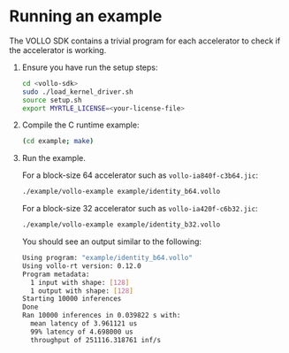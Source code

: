 # Running an example

The VOLLO SDK contains a trivial program for each accelerator to check if the accelerator is working.

1. Ensure you have run the setup steps:

   ```sh
   cd <vollo-sdk>
   sudo ./load_kernel_driver.sh
   source setup.sh
   export MYRTLE_LICENSE=<your-license-file>
   ```

2. Compile the C runtime example:

   ```sh
   (cd example; make)
   ```

3. Run the example.

   For a block-size 64 accelerator such as `vollo-ia840f-c3b64.jic`:

   ```sh
   ./example/vollo-example example/identity_b64.vollo
   ```

   For a block-size 32 accelerator such as `vollo-ia420f-c6b32.jic`:

   ```sh
   ./example/vollo-example example/identity_b32.vollo
   ```

   You should see an output similar to the following:

   ```sh
   Using program: "example/identity_b64.vollo"
   Using vollo-rt version: 0.12.0
   Program metadata:
     1 input with shape: [128]
     1 output with shape: [128]
   Starting 10000 inferences
   Done
   Ran 10000 inferences in 0.039822 s with:
     mean latency of 3.961121 us
     99% latency of 4.698000 us
     throughput of 251116.318761 inf/s
   ```
